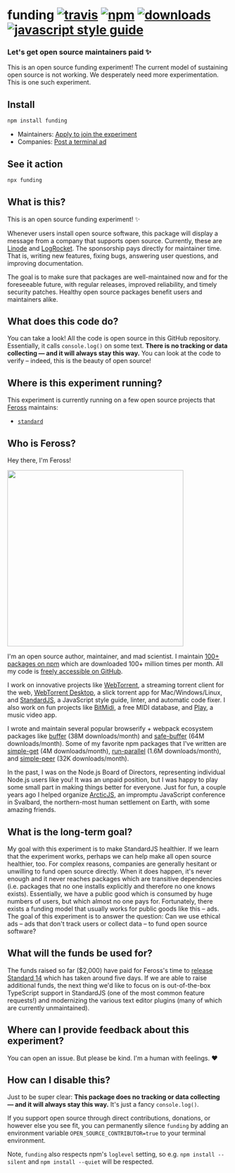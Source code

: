 # funding [![travis][travis-image]][travis-url] [![npm][npm-image]][npm-url] [![downloads][downloads-image]][downloads-url] [![javascript style guide][standard-image]][standard-url]

### Let's get open source maintainers paid ✨

[travis-image]: https://img.shields.io/travis/feross/funding/master.svg
[travis-url]: https://travis-ci.org/feross/funding
[npm-image]: https://img.shields.io/npm/v/funding.svg
[npm-url]: https://npmjs.org/package/funding
[downloads-image]: https://img.shields.io/npm/dm/funding.svg
[downloads-url]: https://npmjs.org/package/funding
[standard-image]: https://img.shields.io/badge/code_style-standard-brightgreen.svg
[standard-url]: https://standardjs.com

This is an open source funding experiment! The current model of sustaining open source is not working. We desperately need more experimentation. This is one such experiment.

## Install

```bash
npm install funding
```

- Maintainers: [Apply to join the experiment](https://forms.gle/4agtnXJLS9E6qLaX9)
- Companies: [Post a terminal ad](https://forms.gle/hoJ9fJhP86kSGcvT6)

## See it action

```bash
npx funding
```

## What is this?

This is an open source funding experiment! ✨

Whenever users install open source software, this package will display a message from a company that supports open source. Currently, these are [Linode](https://welcome.linode.com/standardjs) and [LogRocket](https://logrocket.com/term). The sponsorship pays directly for maintainer time. That is, writing new features, fixing bugs, answering user questions, and improving documentation.

The goal is to make sure that packages are well-maintained now and for the foreseeable future, with regular releases, improved reliability, and timely security patches. Healthy open source packages benefit users and maintainers alike.

## What does this code do?

You can take a look! All the code is open source in this GitHub repository. Essentially, it calls `console.log()` on some text. **There is no tracking or data collecting — and it will always stay this way.** You can look at the code to verify – indeed, this is the beauty of open source!

## Where is this experiment running?

This experiment is currently running on a few open source projects that [Feross](https://github.com/feross) maintains:

- [`standard`](https://standardjs.com)

## Who is Feross?

Hey there, I'm Feross!

<img src="https://feross.org/images/feross-cat.jpg" width=400 />

I'm an open source author, maintainer, and mad scientist. I maintain [100+ packages on npm](https://www.npmjs.com/~feross) which are downloaded 100+ million times per month. All my code is [freely accessible on GitHub](https://github.com/feross).

I work on innovative projects like [WebTorrent](https://github.com/webtorrent/webtorrent), a streaming torrent client for the web, [WebTorrent Desktop](https://github.com/webtorrent/webtorrent-desktop), a slick torrent app for Mac/Windows/Linux, and [StandardJS](https://github.com/standard/standard), a JavaScript style guide, linter, and automatic code fixer. I also work on fun projects like [BitMidi](https://bitmidi.com), a free MIDI database, and [Play](https://play.cash), a music video app.

I wrote and maintain several popular browserify + webpack ecosystem packages like [buffer](https://github.com/feross/buffer) (38M downloads/month) and [safe-buffer](https://github.com/feross/safe-buffer) (64M downloads/month). Some of my favorite npm packages that I've written are [simple-get](https://github.com/feross/simple-get) (4M downloads/month), [run-parallel](https://github.com/feross/run-parallel) (1.6M downloads/month), and [simple-peer](https://github.com/feross/simple-peer) (32K downloads/month).

In the past, I was on the Node.js Board of Directors, representing individual Node.js users like you! It was an unpaid position, but I was happy to play some small part in making things better for everyone. Just for fun, a couple years ago I helped organize [ArcticJS](https://arcticjs.club/2017/), an impromptu JavaScript conference in Svalbard, the northern-most human settlement on Earth, with some amazing friends.

## What is the long-term goal?

My goal with this experiment is to make StandardJS healthier. If we learn that the experiment works, perhaps we can help make all open source healthier, too. For complex reasons, companies are generally hesitant or unwilling to fund open source directly. When it does happen, it's never enough and it never reaches packages which are transitive dependencies (i.e. packages that no one installs explicitly and therefore no one knows exists). Essentially, we have a public good which is consumed by huge numbers of users, but which almost no one pays for. Fortunately, there exists a funding model that usually works for public goods like this – ads. The goal of this experiment is to answer the question: Can we use ethical ads – ads that don't track users or collect data – to fund open source software?

## What will the funds be used for?

The funds raised so far ($2,000) have paid for Feross's time to [release Standard 14](https://standardjs.com/changelog.html#1400---2019-08-19) which has taken around five days. If we are able to raise additional funds, the next thing we'd like to focus on is out-of-the-box TypeScript support in StandardJS (one of the most common feature requests!) and modernizing the various text editor plugins (many of which are currently unmaintained).

## Where can I provide feedback about this experiment?

You can open an issue. But please be kind. I'm a human with feelings. ❤️

## How can I disable this?

Just to be super clear: **This package does no tracking or data collecting — and it will always stay this way.** It's just a fancy `console.log()`.

If you support open source through direct contributions, donations, or however else you see fit, you can permanently silence `funding` by adding an environment variable `OPEN_SOURCE_CONTRIBUTOR=true` to your terminal environment.

Note, `funding` also respects npm's `loglevel` setting, so e.g. `npm install --silent` and `npm install --quiet` will be respected.
